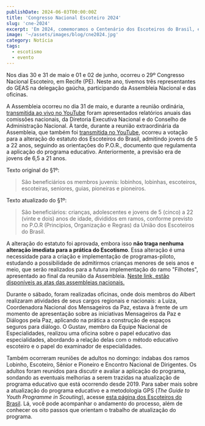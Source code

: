 ```yaml
---
publishDate: 2024-06-03T00:00:00Z
title: 'Congresso Nacional Escoteiro 2024'
slug: 'cne-2024'
excerpt: 'Em 2024, comemoramos o Centenário dos Escoteiros do Brasil, e tivemos representantes do GEAS no Congresso do Centenário. Saiba mais sobre o que aconteceu em Recife neste post.'
image: '~/assets/images/blog/cne2024.jpg'
category: Notícia
tags:
  - escotismo
  - evento
---
```


Nos dias 30 e 31 de maio e 01 e 02 de junho, ocorreu o 29º Congresso Nacional Escoteiro, em Recife (PE). Neste ano, tivemos três representantes do GEAS na delegação gaúcha, participando da Assembleia Nacional e das oficinas.

A Assembleia ocorreu no dia 31 de maio, e durante a reunião ordinária, [transmitida ao vivo no YouTube](https://www.youtube.com/watch?v=ZOLqU2FtaIY&ab_channel=EscoteirosdoBrasil) foram apresentados relatórios anuais das comissões nacionais, da Diretoria Executiva Nacional e do Conselho de Administração Nacional. À tarde, durante a reunião extraordinária da Assembleia, que também foi [transmitida no YouTube](https://www.youtube.com/watch?v=8hVBGzYLUSs&ab_channel=EscoteirosdoBrasil), ocorreu a votação para a alteração do estatuto dos Escoteiros do Brasil, admitindo jovens de 5 a 22 anos, seguindo as orientações do P.O.R., documento que regulamenta a aplicação do programa educativo. Anteriormente, a previsão era de jovens de 6,5 a 21 anos.

Texto original do §1º:

> São beneficiários os membros juvenis: lobinhos, lobinhas, escoteiros, escoteiras, seniores, guias, pioneiras e pioneiros.

Texto atualizado do §1º:

> São beneficiários: crianças, adolescentes e jovens de 5 (cinco) a 22 (vinte e dois) anos de idade, divididos em ramos, conforme previsto no P.O.R (Princípios, Organização e Regras) da União dos Escoteiros do Brasil.

A alteração do estatuto foi aprovada, embora isso **não traga nenhuma alteração imediata para a prática do Escotismo**. Essa alteração é uma necessidade para a criação e implementação de programas-piloto, estudando a possibilidade de admitirmos crianças menores de seis anos e meio, que serão realizados para a futura implementação do ramo "Filhotes", apresentado ao final da reunião da Assembleia. [Neste link, estão disponíveis as atas das assembleias nacionais.](https://www.escoteiros.org.br/downloads/)

Durante o sábado, foram realizadas oficinas, onde dois membros do Albert realizaram atividades de seus cargos regionais e nacionais: a Luiza, Coordenadora Nacional dos Mensageiros da Paz, estava à frente de um momento de apresentação sobre as iniciativas Mensageiros da Paz e Diálogos pela Paz, aplicando na prática a construção de espaços seguros para diálogo. O Gustav, membro da Equipe Nacional de Especialidades, realizou uma oficina sobre o papel educativo das especialidades, abordando a relação delas com o método educativo escoteiro e o papel do examinador de especialidades.

Também ocorreram reuniões de adultos no domingo: indabas dos ramos Lobinho, Escoteiro, Sênior e Pioneiro e Encontro Nacional de Dirigentes. Os adultos foram reunidos para discutir e avaliar a aplicação do programa, sondando as eventuais melhorias a serem trazidas na atualização de programa educativo que está ocorrendo desde 2019. Para saber mais sobre a atualização do programa educativo e a metodologia GPS (_The Guide to Youth Programme in Scouting_), acesse [esta página dos Escoteiros do Brasil](https://www.escoteiros.org.br/gps-programa-educativo/). Lá, você pode acompanhar o andamento do processo, além de conhecer os oito passos que orientam o trabalho de atualização do programa.
